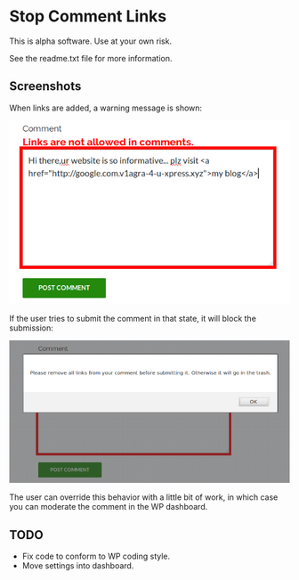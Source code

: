 # Stop Comment Links

This is alpha software. Use at your own risk.

See the readme.txt file for more information.

## Screenshots

When links are added, a warning message is shown:

![Screenshot 1](./screenshots/screenshot-1.png)

If the user tries to submit the comment in that state, it will block the submission:

![Screenshot 2](./screenshots/screenshot-2.png)

The user can override this behavior with a little bit of work, in which case you can moderate the comment in the WP dashboard.

## TODO

* Fix code to conform to WP coding style.
* Move settings into dashboard.
